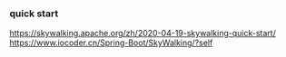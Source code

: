 

### quick start
https://skywalking.apache.org/zh/2020-04-19-skywalking-quick-start/
https://www.iocoder.cn/Spring-Boot/SkyWalking/?self


